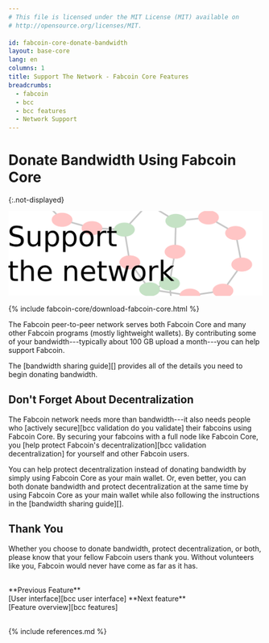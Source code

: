 ```yaml
---
# This file is licensed under the MIT License (MIT) available on
# http://opensource.org/licenses/MIT.

id: fabcoin-core-donate-bandwidth
layout: base-core
lang: en
columns: 1
title: Support The Network - Fabcoin Core Features
breadcrumbs:
  - fabcoin
  - bcc
  - bcc features
  - Network Support
---
```

# Donate Bandwidth Using Fabcoin Core
{:.not-displayed}

![Support the network](/img/fabcoin-core/slider-network.svg)

{% include fabcoin-core/download-fabcoin-core.html %}

The Fabcoin peer-to-peer network serves both Fabcoin Core and many other
Fabcoin programs (mostly lightweight wallets).  By contributing some of
your bandwidth---typically about 100 GB upload a month---you can help
support Fabcoin.

The [bandwidth sharing guide][] provides all of the details you need
to begin donating bandwidth.

## Don't Forget About Decentralization

The Fabcoin network needs more than bandwidth---it also needs people who
[actively secure][bcc validation do you validate] their fabcoins using Fabcoin Core. By
securing your fabcoins with a full node like Fabcoin Core, you [help
protect Fabcoin's decentralization][bcc validation decentralization] for
yourself and other Fabcoin users.

You can help protect decentralization instead of donating bandwidth by
simply using Fabcoin Core as your main wallet. Or, even better, you can
both donate bandwidth and protect decentralization at the same time by
using Fabcoin Core as your main wallet while also following the
instructions in the [bandwidth sharing guide][].

## Thank You

Whether you choose to donate bandwidth, protect decentralization, or
both, please know that your fellow Fabcoin users thank you. Without
volunteers like you, Fabcoin would never have come as far as it has.


<br class="clear big">
<div class="prevnext">
<span markdown="1">**Previous Feature**<br>[User interface][bcc user interface]</span>
<span markdown="1">**Next feature**<br>[Feature overview][bcc features]</span>
</div>
<br class="clear">

{% include references.md %}
